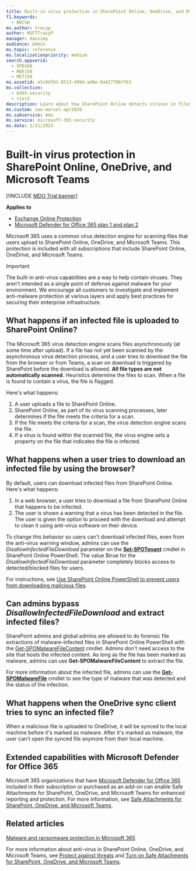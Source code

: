 ```yaml
---
title: Built-in virus protection in SharePoint Online, OneDrive, and Microsoft Teams
f1.keywords:
  - NOCSH
ms.author: tracyp
author: MSFTTracyP
manager: dansimp
audience: Admin
ms.topic: reference
ms.localizationpriority: medium
search.appverid:
  - SPO160
  - MOE150
  - MET150
ms.assetid: e3c6df61-8513-499d-ad8e-8a91770bff63
ms.collection:
  - m365-security
  - tier2
description: Learn about how SharePoint Online detects viruses in files that users upload and prevents users from downloading or syncing the files.
ms.custom: seo-marvel-apr2020
ms.subservice: mdo
ms.service: microsoft-365-security
ms.date: 1/31/2023
---
```


# Built-in virus protection in SharePoint Online, OneDrive, and Microsoft Teams

[!INCLUDE [MDO Trial banner](../includes/mdo-trial-banner.md)]

**Applies to**
- [Exchange Online Protection](eop-about.md)
- [Microsoft Defender for Office 365 plan 1 and plan 2](defender-for-office-365.md)

Microsoft 365 uses a common virus detection engine for scanning files that users upload to SharePoint Online, OneDrive, and Microsoft Teams. This protection is included with all subscriptions that include SharePoint Online, OneDrive, and Microsoft Teams.

> [!IMPORTANT]
> The built-in anti-virus capabilities are a way to help contain viruses. They aren't intended as a single point of defense against malware for your environment. We encourage all customers to investigate and implement anti-malware protection at various layers and apply best practices for securing their enterprise infrastructure.

## What happens if an infected file is uploaded to SharePoint Online?

The Microsoft 365 virus detection engine scans files asynchronously (at some time after upload). If a file has not yet been scanned by the asynchronous virus detection process, and a user tries to download the file from the browser or from Teams, a scan on download is triggered by SharePoint before the download is allowed. **All file types are not automatically scanned**. Heuristics determine the files to scan. When a file is found to contain a virus, the file is flagged.

Here's what happens:

1. A user uploads a file to SharePoint Online.
2. SharePoint Online, as part of its virus scanning processes, later determines if the file meets the criteria for a scan.
3. If the file meets the criteria for a scan, the virus detection engine scans the file.
4. If a virus is found within the scanned file, the virus engine sets a property on the file that indicates the file is infected.

## What happens when a user tries to download an infected file by using the browser?

By default, users can download infected files from SharePoint Online. Here's what happens:

1. In a web browser, a user tries to download a file from SharePoint Online that happens to be infected.
2. The user is shown a warning that a virus has been detected in the file. The user is given the option to proceed with the download and attempt to clean it using anti-virus software on their device.

To change this behavior so users can't download infected files, even from the anti-virus warning window, admins can use the *DisallowInfectedFileDownload* parameter on the **[Set-SPOTenant](/powershell/module/sharepoint-online/Set-SPOTenant)** cmdlet in SharePoint Online PowerShell. The value $true for the *DisallowInfectedFileDownload* parameter completely blocks access to detected/blocked files for users.

For instructions, see [Use SharePoint Online PowerShell to prevent users from downloading malicious files](safe-attachments-for-spo-odfb-teams-configure.md#step-2-recommended-use-sharepoint-online-powershell-to-prevent-users-from-downloading-malicious-files).

## Can admins bypass *DisallowInfectedFileDownload* and extract infected files?

SharePoint admins and global admins are allowed to do forensic file extractions of malware-infected files in SharePoint Online PowerShell with the [Get-SPOMalwareFileContent](/powershell/module/sharepoint-online/get-spomalwarefilecontent) cmdlet. Admins don't need access to the site that hosts the infected content. As long as the file has been marked as malware, admins can use **Get-SPOMalwareFileContent** to extract the file.

For more information about the infected file, admins can use the **[Get-SPOMalwareFile](/powershell/module/sharepoint-online/get-spomalwarefile)** cmdlet to see the type of malware that was detected and the status of the infection.

## What happens when the OneDrive sync client tries to sync an infected file?

When a malicious file is uploaded to OneDrive, it will be synced to the local machine before it's marked as malware. After it's marked as malware, the user can't open the synced file anymore from their local machine.

## Extended capabilities with Microsoft Defender for Office 365

Microsoft 365 organizations that have [Microsoft Defender for Office 365](defender-for-office-365.md) included in their subscription or purchased as an add-on can enable Safe Attachments for SharePoint, OneDrive, and Microsoft Teams for enhanced reporting and protection. For more information, see [Safe Attachments for SharePoint, OneDrive, and Microsoft Teams](safe-attachments-for-spo-odfb-teams-about.md).

## Related articles

[Malware and ransomware protection in Microsoft 365](/compliance/assurance/assurance-malware-and-ransomware-protection)

For more information about anti-virus in SharePoint Online, OneDrive, and Microsoft Teams, see [Protect against threats](protect-against-threats.md) and [Turn on Safe Attachments for SharePoint, OneDrive, and Microsoft Teams](safe-attachments-for-spo-odfb-teams-configure.md).
